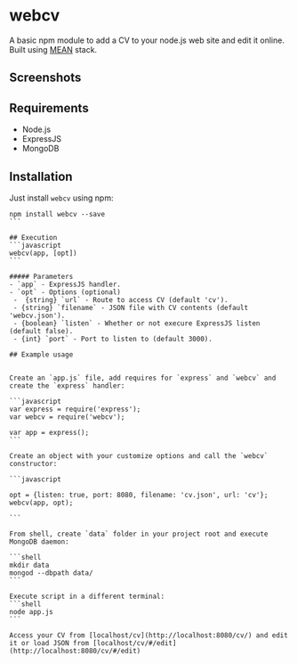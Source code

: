 # webcv
A basic npm module to add a CV to your node.js web site and edit it online.
Built using [MEAN](https://en.wikipedia.org/wiki/MEAN_(software_bundle)) stack.

## Screenshots

## Requirements
- Node.js
- ExpressJS
- MongoDB

## Installation

Just install `webcv` using npm:

````
npm install webcv --save
```

## Execution
```javascript
webcv(app, [opt])
```

##### Parameters
- `app` - ExpressJS handler.
- `opt` - Options (optional)
 -  {string} `url` - Route to access CV (default 'cv').
 - {string} `filename` - JSON file with CV contents (default 'webcv.json').
 - {boolean} `listen` - Whether or not execure ExpressJS listen (default false).
 - {int} `port` - Port to listen to (default 3000).

## Example usage


Create an `app.js` file, add requires for `express` and `webcv` and create the `express` handler:

```javascript
var express = require('express');
var webcv = require('webcv');

var app = express();
```

Create an object with your customize options and call the `webcv` constructor:

```javascript

opt = {listen: true, port: 8080, filename: 'cv.json', url: 'cv'};
webcv(app, opt);

```

From shell, create `data` folder in your project root and execute MongoDB daemon:

```shell
mkdir data
mongod --dbpath data/
```

Execute script in a different terminal:
```shell
node app.js
```

Access your CV from [localhost/cv](http://localhost:8080/cv/) and edit it or load JSON from [localhost/cv/#/edit](http://localhost:8080/cv/#/edit)
